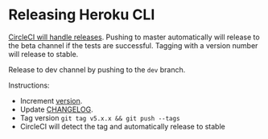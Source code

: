 Releasing Heroku CLI
====================

[CircleCI will handle releases](https://circleci.com/gh/heroku/cli). Pushing to master automatically will release to the beta channel if the tests are successful. Tagging with a version number will release to stable.

Release to dev channel by pushing to the `dev` branch.

Instructions:

* Increment [version](https://github.com/heroku/cli/blob/master/bin/version).
* Update [CHANGELOG](https://github.com/heroku/cli/blob/master/CHANGELOG).
* Tag version `git tag v5.x.x && git push --tags`
* CircleCI will detect the tag and automatically release to stable
